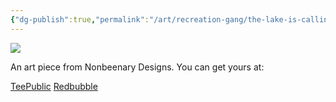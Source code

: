 ```yaml
---
{"dg-publish":true,"permalink":"/art/recreation-gang/the-lake-is-calling/","title":"The Lake Is Calling","tags":["Art","Sharks and Dolphins"]}
---
```



![](https://baserow-media.ams3.digitaloceanspaces.com/user_files/ZjAMEJgv1tFTcMCoK9KqeymsjkVl5Bqj_27c604e3f5e78515729826a2770ebfae392b1ec740b06e3c4139c39e7d1734b5.png)

An art piece from Nonbeenary Designs. You can get yours at:

[TeePublic]()
[Redbubble]()
